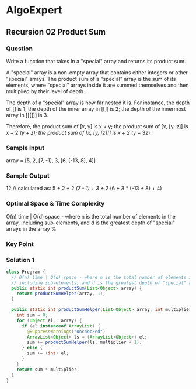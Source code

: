 # AlgoExpert

## Recursion 02 Product Sum

### Question

Write a function that takes in a "special" array and returns its product sum.

A "special" array is a non-empty array that contains either integers or other "special" arrays. The product sum of a "special" array is the sum of its elements, where "special" arrays inside it are summed themselves and then multiplied by their level of depth.

The depth of a "special" array is how far nested it is. For instance, the depth of [] is 1; the depth of the inner array in [[]] is 2; the depth of the innermost array in [[[]]] is 3.

Therefore, the product sum of [x, y] is x + y; the product sum of [x, [y, z]] is x + 2 *(y + z); the product sum of [x, [y, [z]]] is x + 2* (y + 3z).

### Sample Input

array = [5, 2, [7, -1], 3, [6, [-13, 8], 4]]

### Sample Output

12 // calculated as: 5 + 2 + 2 *(7 - 1) + 3 + 2* (6 + 3 * (-13 + 8) + 4)

### Optimal Space & Time Complexity

O(n) time | O(d) space - where n is the total number of elements in the array, including sub-elements, and d is the greatest depth of "special" arrays in the array
%

### Key Point

### Solution 1

```java
class Program {
  // O(n) time | O(d) space - where n is the total number of elements in the array,
  // including sub-elements, and d is the greatest depth of "special" arrays in the array
  public static int productSum(List<Object> array) {
    return productSumHelper(array, 1);
  }

  public static int productSumHelper(List<Object> array, int multiplier) {
    int sum = 0;
    for (Object el : array) {
      if (el instanceof ArrayList) {
        @SuppressWarnings("unchecked")
        ArrayList<Object> ls = (ArrayList<Object>) el;
        sum += productSumHelper(ls, multiplier + 1);
      } else {
        sum += (int) el;
      }
    }
    return sum * multiplier;
  }
}

```
